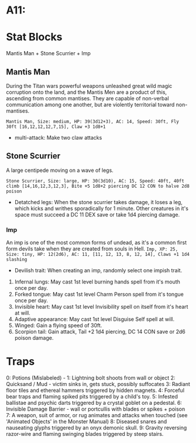 # A11:
# Stat Blocks
Mantis Man + Stone Scurrier + Imp

## Mantis Man
During the Titan wars powerful weapons unleashed great wild magic corruption onto the land, and the Mantis Men are a product of this, ascending from common mantises. They are capable of non-verbal communication among one another, but are violently territorial toward non-mantises.

`Mantis Man, Size: medium, HP: 39(3d12+3), AC: 14, Speed: 30ft, Fly 30ft [16,12,12,12,7,15], Claw +3 1d8+1`
- multi-attack: Make two claw attacks

## Stone Scurrier
A large centipede moving on a wave of legs.

`Stone Scurrier, Size: large, HP: 30(3d10), AC: 15, Speed: 40ft, 40ft climb [14,16,12,3,12,3], Bite +5 1d8+2 piercing DC 12 CON to halve 2d8 poison`
- Detatched legs: When the stone scurrier takes damage, it loses a leg, which kicks and writhes sporadically for 1 minute. Other creatures in it's space must succeed a DC 11 DEX save or take 1d4 piercing damage.

### Imp
An imp is one of the most common forms of undead, as it's a common first form devils take when they are created from souls in Hell.
`Imp, XP: 25, Size: tiny, HP: 12(2d6), AC: 11, [11, 12, 13, 8, 12, 14], Claws +1 1d4 slashing`
- Devilish trait: When creating an imp, randomly select one impish trait.
1. Infernal lungs: May cast 1st level burning hands spell from it's mouth once per day. 
2. Forked tongue: May cast 1st level Charm Person spell from it's tongue once per day. 
3. Invisible heart: May cast 1st level Invisibility spell on itself from it's heart at will.
4. Adaptive appearance: May cast 1st level Disguise Self spell at will.
5. Winged: Gain a flying speed of 30ft.
6. Scorpion tail: Gain attack, Tail +2 1d4 piercing, DC 14 CON save or 2d6 poison damage.

# Traps
0: Potions (Mislabeled) -
1: Lightning bolt shoots from wall or object
2:  Quicksand / Mud - victim sinks in, gets stuck, possibly suffocates
3: Radiant floor tiles and ethereal hammers triggered by hidden magnets.
4: Forceful bear traps and flaming spiked pits triggered by a child's toy.
5: Infested ballistae and psychic darts triggered by a crystal goblet on a pedestal.
6: Invisible Damage Barrier - wall or portcullis with blades or spikes + poison
7: A weapon, suit of armor, or rug animates and attacks when touched (see 'Animated Objects' in the Monster Manual)
8: Diseased snares and nauseating glyphs triggered by an onyx demonic skull.
9: Gravity reversing razor-wire and flaming swinging blades triggered by steep stairs.
